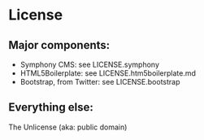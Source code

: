 # License

## Major components:

* Symphony CMS: see LICENSE.symphony
* HTML5Boilerplate: see LICENSE.htm5boilerplate.md
* Bootstrap, from Twitter: see LICENSE.bootstrap

## Everything else:

The Unlicense (aka: public domain)
